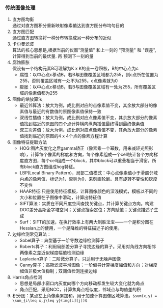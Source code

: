 ### 传统图像处理
1. 直方图均衡<br>
    通过对直方图积分重新映射像素值达到直方图分布均匀目的
2. 直方图匹配<br>
  通过直方图转换将一种分布转换成另一种分布的近似
3. 卡尔曼滤波<br>
    算法的核心思想是,根据当前的仪器"测量值" 和上一刻的 "预测量" 和 "误差",计算得到当前的最优量.   再 预测下一刻的量
4. 腐蚀膨胀<br>
    假设有一个结构元素B可理解为K x K的全一卷积核，B的中心点为c
   - 腐蚀：以中心点c移动B，若B与图像覆盖区域都为255，则c点所在位置为255，否则覆盖区域有一处不为255，c点像素就为0
   - 膨胀：以中心点c移动B，若B与图像覆盖区域有一处为255，所有覆盖区域的像素值都为255
5. 图像的缩放算法<br>
   - 最近邻算法：放大为例，成比例对应的点像素值不变，其余放大部分的像素值与最近的有数值的原图像素值保持一致
   - 双线性插值：放大为例，成比例对应点像素值不变，其余放大部分的像素值找到临近的原图的四个点计算横向纵向插值最终得到最终像素值
   - 双三次差值：放大为例，成比例对应点像素值不变，其余放大部分的像素值找到临近的原图的4 x 4个点的像素方程计算
6. 图像特征提取方法
   - HOG:图片灰度化之后gamma矫正（像素乘一个幂数，用来减轻光照影响），计算每个像素的梯度和方向，每个像素组成一个cell统计各个方向梯度直方图，每个cell组成一个block，其中block可以重叠相当于滑窗。所有block直方图组成hog特征。
   - LBP(Local Binary Pattern)，局部二值模式：中心点像素值小于滑窗邻域内点的像素值，标记为1，否则为0，来刻画轮廓。具有旋转不变性和灰度不变性
   - HAAR特征:只是使用特征模板，计算图像颜色的深浅模式，模板以不同的大小和位置在子图像中滑动，计算出特征值
   - SIFT算法：实质在不同尺度空间查找关键点，并计算关键点方向。构建DOG差分高斯金字塔空间；关键点搜索定位；方向赋值；关键点描述子生成
   - Surf：SIFT的加速，在执行效率上有两大制胜法宝——一个是积分图在Hessian上的使用，一个是降维的特征描述子的使用。
7. 边缘检测常见算法：
   - Sobel算子：典型基于一阶导数边缘检测算子
   - Roberts算子：利用局部差分算子寻找边缘的算子。采用对角线方向相邻两像素之差近似梯度幅值检测边缘
   - Laplacian算子：二阶微分算子，只适用于无噪声图像
   - Canny算子：高斯滤波平滑图像；一阶偏导计算梯度幅值和方向；对梯度幅值非极大值抑制；双阈值检测连接边缘
8. Harris角点检测<br>
    - 思想是局部小窗口内灰度向哪个方向移动都发生较大变化就为角点
    - 角点匹配，采用NCC，计算焦角点相似度，邻域点与均值差的积
9. 积分图：某点左上角像素累加和，用于加速计算图像区域算法。`$sum(x,y) = \sum_{i\leq x,j\leq y}(img[i][j])$`
